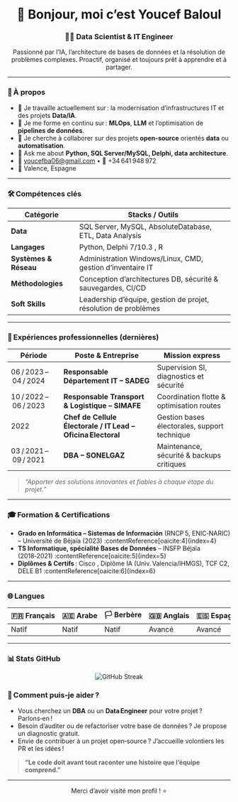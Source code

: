 <!-- README.md – Profil GitHub de Youcef Baloul -->

<h1 align="center">👋 Bonjour, moi c’est Youcef Baloul</h1>
<h3 align="center">🧑‍💻 Data Scientist &amp; IT Engineer</h3>

<p align="center">
Passionné par l’IA, l’architecture de bases de données et la résolution de problèmes complexes.  
Proactif, organisé et toujours prêt à apprendre et à partager.  
</p>

---

### 🚀 À propos

- 🔭 Je travaille actuellement sur : la modernisation d’infrastructures IT et des projets **Data/IA**.  
- 🌱 Je me forme en continu sur : **MLOps**, **LLM** et l’optimisation de **pipelines de données**.  
- 👯 Je cherche à collaborer sur des projets **open‑source** orientés **data** ou **automatisation**.  
- 💬 Ask me about **Python, SQL Server/MySQL, Delphi, data architecture**.  
- 📧 youcefba06@gmail.com • 📱 +34 641 948 972  
- 📍 Valence, Espagne  

---

### 🛠️ Compétences clés

| Catégorie | Stacks / Outils |
|-----------|-----------------|
| **Data**  | SQL Server, MySQL, AbsoluteDatabase, ETL, Data Analysis |
| **Langages** | Python, Delphi 7/10.3 , R |
| **Systèmes & Réseau** | Administration Windows/Linux, CMD, gestion d’inventaire IT |
| **Méthodologies** | Conception d’architectures DB, sécurité & sauvegardes, CI/CD |
| **Soft Skills** | Leadership d’équipe, gestion de projet, résolution de problèmes |

---

### 💼 Expériences professionnelles (dernières)

| Période | Poste & Entreprise | Mission express |
|---------|-------------------|-----------------|
| 06 / 2023 – 04 / 2024 | **Responsable Département IT – SADEG** | Supervision SI, diagnostics et sécurité |
| 10 / 2022 – 06 / 2023 | **Responsable Transport & Logistique – SIMAFE** | Coordination flotte & optimisation routes |
| 2022 | **Chef de Cellule Électorale / IT Lead – Oficina Electoral** | Gestion bases électorales, support technique |
| 03 / 2021 – 09 / 2021 | **DBA – SONELGAZ** | Maintenance, sécurité & backups critiques  |

> _“Apporter des solutions innovantes et fiables à chaque étape du projet.”_

---

### 🎓 Formation & Certifications

- **Grado en Informática – Sistemas de Información** (RNCP 5, ENIC‑NARIC) – Université de Béjaïa (2023) :contentReference[oaicite:4]{index=4}  
- **TS Informatique, spécialité Bases de Données** – INSFP Béjaïa (2018‑2021) :contentReference[oaicite:5]{index=5}  
- **Diplômes & Certifs** : Cisco , Diplôme IA (Univ. Valencia/IHMGS), TCF C2, DELE B1 :contentReference[oaicite:6]{index=6}  

---

### 🌐 Langues

| 🇫🇷 Français | 🇦🇪 Arabe | 🏳 Berbère | 🇬🇧 Anglais | 🇪🇸 Espagnol |
|-------------|----------|--------------|-----------|-------------|
| Natif | Natif | Natif | Avancé | Avancé |

---

### 📊 Stats GitHub


<p align="center">
  <img src="https://streak-stats.demolab.com?user=Youc-Prog&theme=default&date_format=M%20j%5B%2C%20Y%5D&fire=orange" alt="GitHub Streak" />
</p>




### 🤝 Comment puis‑je aider ?

- Vous cherchez un **DBA** ou un **Data Engineer** pour votre projet ? Parlons‑en !  
- Besoin d’auditer ou de refactoriser votre base de données ? Je propose un diagnostic gratuit.  
- Envie de contribuer à un projet open‑source ? J’accueille volontiers les PR et les idées !

> **“Le code doit avant tout raconter une histoire que l’équipe comprend.”**

---

<p align="center">Merci d’avoir visité mon profil&nbsp;! ⭐️</p>
